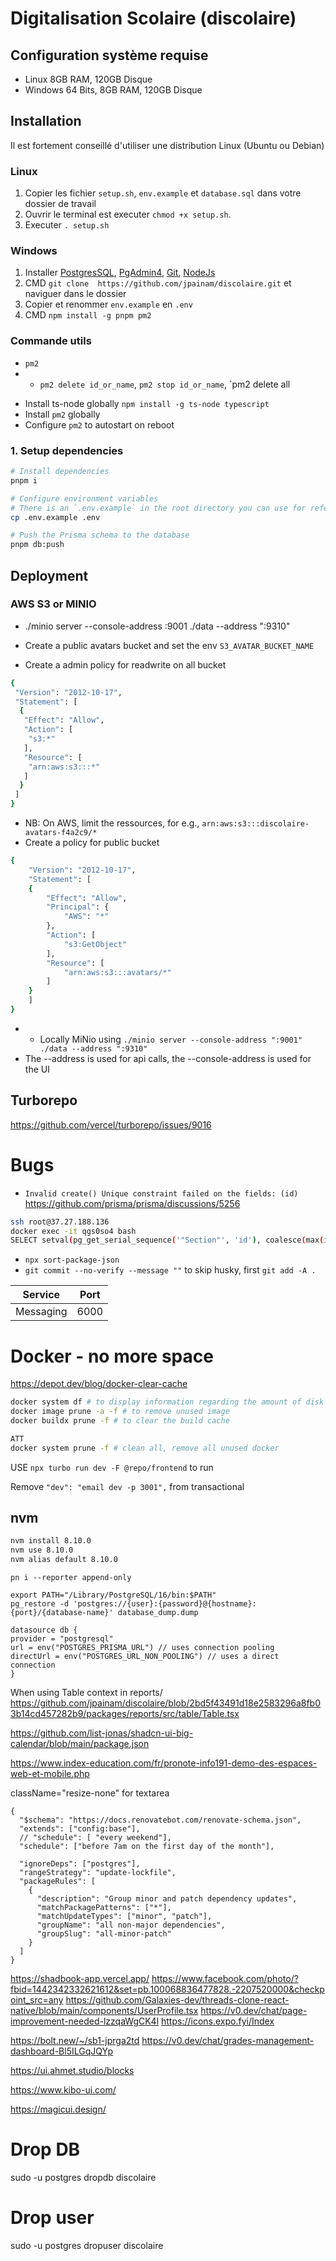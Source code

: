 # Digitalisation Scolaire (discolaire)

## Configuration système requise

- Linux 8GB RAM, 120GB Disque
- Windows 64 Bits, 8GB RAM, 120GB Disque

## Installation

Il est fortement conseillé d'utiliser une distribution Linux (Ubuntu ou Debian)

### Linux

1. Copier les fichier `setup.sh`, `env.example` et `database.sql` dans votre dossier de travail
2. Ouvrir le terminal est executer `chmod +x setup.sh`.
3. Executer `. setup.sh`

### Windows

1. Installer [PostgresSQL](https://www.postgresql.org/download/windows/), [PgAdmin4](https://www.pgadmin.org/download/pgadmin-4-windows/), [Git](https://desktop.github.com/download/), [NodeJs](https://nodejs.org/en/download)
2. CMD `git clone  https://github.com/jpainam/discolaire.git` et naviguer dans le dossier
3. Copier et renommer `env.example` en `.env`
4. CMD `npm install -g pnpm pm2`

### Commande utils

- `pm2`
- - `pm2 delete id_or_name`, `pm2 stop id_or_name`, `pm2 delete all

* Install ts-node globally
  `npm install -g ts-node typescript`
* Install `pm2` globally
* Configure `pm2` to autostart on reboot

### 1. Setup dependencies

```bash
# Install dependencies
pnpm i

# Configure environment variables
# There is an `.env.example` in the root directory you can use for reference
cp .env.example .env

# Push the Prisma schema to the database
pnpm db:push
```

## Deployment

### AWS S3 or MINIO

- ./minio server --console-address :9001 ./data --address ":9310"

- Create a public avatars bucket and set the env `S3_AVATAR_BUCKET_NAME`
- Create a admin policy for readwrite on all bucket

```bash
{
 "Version": "2012-10-17",
 "Statement": [
  {
   "Effect": "Allow",
   "Action": [
    "s3:*"
   ],
   "Resource": [
    "arn:aws:s3:::*"
   ]
  }
 ]
}
```

- NB: On AWS, limit the ressources, for e.g., `arn:aws:s3:::discolaire-avatars-f4a2c9/*`
- Create a policy for public bucket

```bash
{
    "Version": "2012-10-17",
    "Statement": [
    {
        "Effect": "Allow",
        "Principal": {
            "AWS": "*"
        },
        "Action": [
            "s3:GetObject"
        ],
        "Resource": [
            "arn:aws:s3:::avatars/*"
        ]
    }
    ]
}
```

- - Locally MiNio using `./minio server --console-address ":9001" ./data --address ":9310"`
- The --address is used for api calls, the --console-address is used for the UI

## Turborepo

https://github.com/vercel/turborepo/issues/9016

# Bugs

- `Invalid create() Unique constraint failed on the fields: (id)` https://github.com/prisma/prisma/discussions/5256

```bash
ssh root@37.27.188.136
docker exec -it qgs0so4 bash
SELECT setval(pg_get_serial_sequence('"Section"', 'id'), coalesce(max(id) + 1, 1), false ) FROM "Section";
```

- `npx sort-package-json`
- `git commit --no-verify --message ""` to skip husky, first `git add -A .`

| Service   | Port |
| --------- | ---- |
| Messaging | 6000 |

# Docker - no more space

https://depot.dev/blog/docker-clear-cache

```bash
docker system df # to display information regarding the amount of disk space used
docker image prune -a -f # to remove unused image
docker buildx prune -f # to clear the build cache

ATT
docker system prune -f # clean all, remove all unused docker
```

USE `npx turbo run dev -F @repo/frontend` to run

Remove `"dev": "email dev -p 3001",` from transactional

## nvm

```bash
nvm install 8.10.0
nvm use 8.10.0
nvm alias default 8.10.0
```

```
pn i --reporter append-only

export PATH="/Library/PostgreSQL/16/bin:$PATH"
pg_restore -d 'postgres://{user}:{password}@{hostname}:{port}/{database-name}' database_dump.dump

datasource db {
provider = "postgresql"
url = env("POSTGRES_PRISMA_URL") // uses connection pooling
directUrl = env("POSTGRES_URL_NON_POOLING") // uses a direct connection
}
```

When using Table context in reports/
https://github.com/jpainam/discolaire/blob/2bd5f43491d18e2583296a8fb03b14cd457282b9/packages/reports/src/table/Table.tsx

https://github.com/list-jonas/shadcn-ui-big-calendar/blob/main/package.json

https://www.index-education.com/fr/pronote-info191-demo-des-espaces-web-et-mobile.php

className="resize-none" for textarea

```
{
  "$schema": "https://docs.renovatebot.com/renovate-schema.json",
  "extends": ["config:base"],
  // "schedule": [ "every weekend"],
  "schedule": ["before 7am on the first day of the month"],

  "ignoreDeps": ["postgres"],
  "rangeStrategy": "update-lockfile",
  "packageRules": [
    {
      "description": "Group minor and patch dependency updates",
      "matchPackagePatterns": ["*"],
      "matchUpdateTypes": ["minor", "patch"],
      "groupName": "all non-major dependencies",
      "groupSlug": "all-minor-patch"
    }
  ]
}
```

https://shadbook-app.vercel.app/
https://www.facebook.com/photo/?fbid=1442342332621612&set=pb.100068836477828.-2207520000&checkpoint_src=any
https://github.com/Galaxies-dev/threads-clone-react-native/blob/main/components/UserProfile.tsx
https://v0.dev/chat/page-improvement-needed-lzzqaWgCK4l
https://icons.expo.fyi/Index

https://bolt.new/~/sb1-jprga2td
https://v0.dev/chat/grades-management-dashboard-Bl5ILGqJQYp

https://ui.ahmet.studio/blocks

https://www.kibo-ui.com/

https://magicui.design/

# Drop DB

sudo -u postgres dropdb discolaire

# Drop user

sudo -u postgres dropuser discolaire
